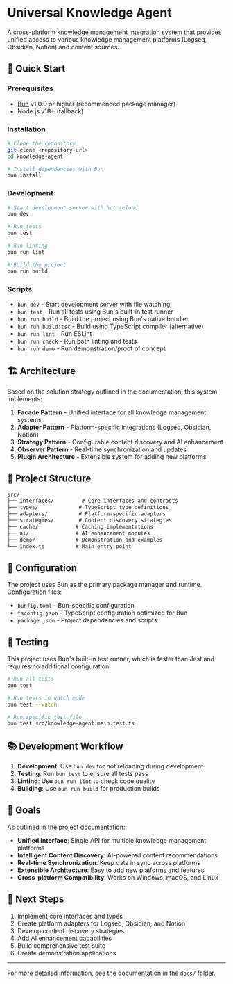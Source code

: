 # Universal Knowledge Agent

A cross-platform knowledge management integration system that provides unified access to various knowledge management platforms (Logseq, Obsidian, Notion) and content sources.

## 🚀 Quick Start

### Prerequisites

- [Bun](https://bun.sh/) v1.0.0 or higher (recommended package manager)
- Node.js v18+ (fallback)

### Installation

```bash
# Clone the repository
git clone <repository-url>
cd knowledge-agent

# Install dependencies with Bun
bun install
```

### Development

```bash
# Start development server with hot reload
bun dev

# Run tests
bun test

# Run linting
bun run lint

# Build the project
bun run build
```

### Scripts

- `bun dev` - Start development server with file watching
- `bun test` - Run all tests using Bun's built-in test runner
- `bun run build` - Build the project using Bun's native bundler
- `bun run build:tsc` - Build using TypeScript compiler (alternative)
- `bun run lint` - Run ESLint
- `bun run check` - Run both linting and tests
- `bun run demo` - Run demonstration/proof of concept

## 🏗️ Architecture

Based on the solution strategy outlined in the documentation, this system implements:

1. **Facade Pattern** - Unified interface for all knowledge management systems
2. **Adapter Pattern** - Platform-specific integrations (Logseq, Obsidian, Notion)
3. **Strategy Pattern** - Configurable content discovery and AI enhancement
4. **Observer Pattern** - Real-time synchronization and updates
5. **Plugin Architecture** - Extensible system for adding new platforms

## 📁 Project Structure

```txt
src/
├── interfaces/         # Core interfaces and contracts
├── types/             # TypeScript type definitions
├── adapters/          # Platform-specific adapters
├── strategies/        # Content discovery strategies
├── cache/            # Caching implementations
├── ai/               # AI enhancement modules
├── demo/             # Demonstration and examples
└── index.ts          # Main entry point
```

## 🔧 Configuration

The project uses Bun as the primary package manager and runtime. Configuration files:

- `bunfig.toml` - Bun-specific configuration
- `tsconfig.json` - TypeScript configuration optimized for Bun
- `package.json` - Project dependencies and scripts

## 🧪 Testing

This project uses Bun's built-in test runner, which is faster than Jest and requires no additional configuration:

```bash
# Run all tests
bun test

# Run tests in watch mode
bun test --watch

# Run specific test file
bun test src/knowledge-agent.main.test.ts
```

## 📚 Development Workflow

1. **Development**: Use `bun dev` for hot reloading during development
2. **Testing**: Run `bun test` to ensure all tests pass
3. **Linting**: Use `bun run lint` to check code quality
4. **Building**: Use `bun run build` for production builds

## 🎯 Goals

As outlined in the project documentation:

- **Unified Interface**: Single API for multiple knowledge management platforms
- **Intelligent Content Discovery**: AI-powered content recommendations
- **Real-time Synchronization**: Keep data in sync across platforms
- **Extensible Architecture**: Easy to add new platforms and features
- **Cross-platform Compatibility**: Works on Windows, macOS, and Linux

## 📝 Next Steps

1. Implement core interfaces and types
2. Create platform adapters for Logseq, Obsidian, and Notion
3. Develop content discovery strategies
4. Add AI enhancement capabilities
5. Build comprehensive test suite
6. Create demonstration applications

---

For more detailed information, see the documentation in the `docs/` folder.
